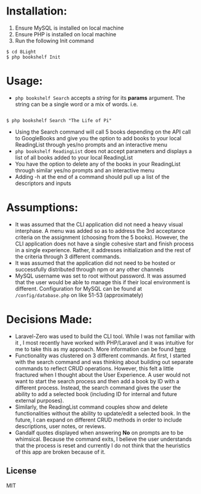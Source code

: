 # Installation: 

  1. Ensure MySQL is installed on local machine
  2. Ensure PHP is installed on local machine
  3. Run the following Init command
  
```
$ cd 8Light 
$ php bookshelf Init

```


# Usage:

- `php bookshelf Search` accepts a *string* for its **params** argument. The string can be a single word or a mix of words. i.e.


```

$ php bookshelf Search "The Life of Pi"

```

- Using the Search command will call 5 books depending on the API call to GoogleBooks and give you the option to add books to your local ReadingList through yes/no prompts and an interactive menu
- `php bookshelf ReadingList` does not accept parameters and displays a list of all books added to your local ReadingList
- You have the option to delete any of the books in your ReadingList through similar yes/no prompts and an interactive menu
- Adding -h at the end of a command should pull up a list of the descriptors and inputs





# Assumptions:

- It was assumed that the CLI application did not need a heavy visual interphase. A menu was added so as to address the 3rd acceptance criteria on the assignment (choosing from the 5 books). However, the CLI application does not have a single cohesive start and finish process in a single experience. Rather, it addresses initialization and the rest of the criteria through 3 different commands. 
- It was assumed that the application did not need to be hosted or successfully distributed through npm or any other channels
- MySQL username was set to root without password. It was assumed that the user would be able to manage this if their local environment is different. Configuration for MySQL can be found at `/config/database.php` on like 51-53 (approximately)

 

# Decisions Made:

- Laravel-Zero was used to build the CLI tool. While I was not familiar with it , I most recently have worked with PHP/Laravel and it was intuitive for me to take this as my approach. More information can be found [here](https://laravel-zero.com/) 
- Functionality was clustered on 3 different commands. At first, I started with the search command and was thinking about building out separate commands to reflect CRUD operations. However, this felt a little fractured when I thought about the User Experience. A user would not want to start the search process and then add a book by ID with a different process. Instead, the search command gives the user the ability to add a selected book (including ID for internal and future external purposes). 
- Similarly, the ReadingList command couples show and delete functionalities without the ability to update/edit a selected book. In the future, I can expand on different CRUD methods in order to include descriptions, user notes, or reviews. 
- Gandalf quotes displayed when answering **No** on prompts are to be whimsical. Because the command exits, I believe the user understands that the process is reset and currently I do not think that the heuristics of this app are broken because of it.


License
----
MIT
